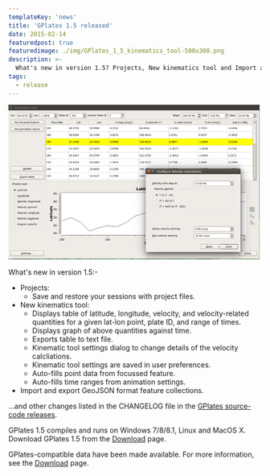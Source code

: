 ```yaml
---
templateKey: 'news'
title: 'GPlates 1.5 released'
date: 2015-02-14
featuredpost: true
featuredimage: ./img/GPlates_1_5_kinematics_tool-500x308.png
description: >-
  What's new in version 1.5? Projects, New kinematics tool and Import and export GeoJSON format feature collections.
tags:
  - release
---
```


![GPlates 1.5 released](./img/GPlates_1_5_kinematics_tool-500x308.png)

What's new in version 1.5:-

* Projects:
  * Save and restore your sessions with project files.
* New kinematics tool:
  * Displays table of latitude, longitude, velocity, and velocity-related quantities for a given lat-lon point, plate ID, and range of times.
  * Displays graph of above quantities against time.
  * Exports table to text file.
  * Kinematic tool settings dialog to change details of the velocity calcliations.
  * Kinematic tool settings are saved in user preferences.
  * Auto-fills point data from focussed feature.
  * Auto-fills time ranges from animation settings.
* Import and export GeoJSON format feature collections.

...and other changes listed in the CHANGELOG file in the [GPlates source-code releases](/download).

GPlates 1.5 compiles and runs on Windows 7/8/8.1, Linux and MacOS X. Download GPlates 1.5 from the [Download](/download) page.

GPlates-compatible data have been made available. For more information, see the [Download](/download) page.

